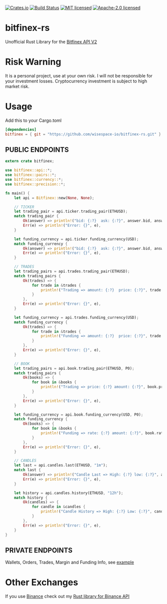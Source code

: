 [![Crates.io](https://img.shields.io/crates/v/bitfinex.svg)](https://crates.io/crates/bitfinex)
[![Build Status](https://travis-ci.org/wisespace-io/bitfinex-rs.png?branch=master)](https://travis-ci.org/wisespace-io/bitfinex-rs)
[![MIT licensed](https://img.shields.io/badge/License-MIT-blue.svg)](./LICENSE-MIT)
[![Apache-2.0 licensed](https://img.shields.io/badge/License-Apache%202.0-blue.svg)](./LICENSE-APACHE)

# bitfinex-rs

Unofficial Rust Library for the [Bitfinex API V2](https://bitfinex.readme.io/v2/docs/getting-started)

# Risk Warning

It is a personal project, use at your own risk. I will not be responsible for your investment losses.
Cryptocurrency investment is subject to high market risk.

# Usage

Add this to your Cargo.toml

```toml
[dependencies]
bitfinex = { git = "https://github.com/wisespace-io/bitfinex-rs.git" }
```

## PUBLIC ENDPOINTS

```rust
extern crate bitfinex;

use bitfinex::api::*;
use bitfinex::pairs::*;
use bitfinex::currency::*;
use bitfinex::precision::*;

fn main() {
    let api = Bitfinex::new(None, None);

    // TICKER
    let trading_pair = api.ticker.trading_pair(ETHUSD);
    match trading_pair {
        Ok(answer) => println!("bid: {:?}  ask: {:?}", answer.bid, answer.ask),
        Err(e) => println!("Error: {}", e),
    }

    let funding_currency = api.ticker.funding_currency(USD);
    match funding_currency {
        Ok(answer) => println!("bid: {:?}  ask: {:?}", answer.bid, answer.ask),
        Err(e) => println!("Error: {}", e),
    }

    // TRADES
    let trading_pairs = api.trades.trading_pair(ETHUSD);
    match trading_pairs {
        Ok(trades) => {
            for trade in &trades {
                println!("Trading => amount: {:?}  price: {:?}", trade.amount, trade.price);
            }
        },
        Err(e) => println!("Error: {}", e),
    }

    let funding_currency = api.trades.funding_currency(USD);
    match funding_currency {
        Ok(trades) => {
            for trade in &trades {
                println!("Funding => amount: {:?}  price: {:?}", trade.amount, trade.price);
            }
        },
        Err(e) => println!("Error: {}", e),
    }

    // BOOK
    let trading_pairs = api.book.trading_pair(ETHUSD, P0);
    match trading_pairs {
        Ok(books) => {
            for book in &books {
                println!("Trading => price: {:?} amount: {:?}", book.price, book.amount);
            }
        },
        Err(e) => println!("Error: {}", e),
    }

    let funding_currency = api.book.funding_currency(USD, P0);
    match funding_currency {
        Ok(books) => {
            for book in &books {
                println!("Funding => rate: {:?} amount: {:?}", book.rate, book.amount);
            }
        },
        Err(e) => println!("Error: {}", e),
    }

    // CANDLES
    let last = api.candles.last(ETHUSD, "1m");
    match last {
        Ok(answer) => println!("Candle Last => High: {:?} low: {:?}", answer.high, answer.low),
        Err(e) => println!("Error: {}", e),
    }

    let history = api.candles.history(ETHUSD, "12h");
    match history {
        Ok(candles) => {
            for candle in &candles {
                println!("Candle History => High: {:?} Low: {:?}", candle.high, candle.low);
            }
        },
        Err(e) => println!("Error: {}", e),
    }
}
```

## PRIVATE ENDPOINTS

Wallets, Orders, Trades, Margin and Funding Info, see [example](https://github.com/wisespace-io/bitfinex-rs/tree/master/example)

# Other Exchanges

If you use [Binance](https://www.binance.com/) check out my [Rust library for Binance API](https://github.com/wisespace-io/binance-rs)